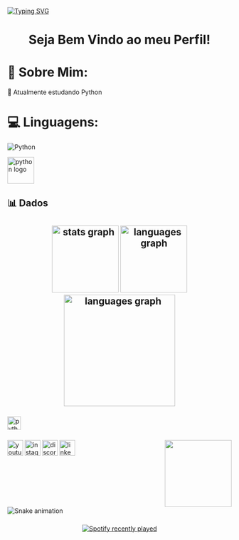 <a href="https://git.io/typing-svg"><img src="https://readme-typing-svg.demolab.com?font=Fira+Code&pause=1000&color=6C85F7&background=8C89FF00&center=true&vCenter=true&width=1135&lines=Ol%C3%A1!+Eu+sou+o+Thiago+%F0%9F%91%8B;Hello!+I'm+Thiago+%F0%9F%91%8B;%EC%95%88%EB%85%95%ED%95%98%EC%84%B8%EC%9A%94!+%EC%A7%80%EC%95%84%EA%B5%AC%EC%98%88%EC%9A%94+%F0%9F%91%8B" alt="Typing SVG" /></a>

<h1 align="center">Seja Bem Vindo ao meu Perfil! </h1>

# 💫 Sobre Mim:
🌱 Atualmente estudando Python

# 💻 Linguagens:
![Python](https://img.shields.io/badge/python-3670A0?style=for-the-badge&logo=python&logoColor=ffdd54)
<div align="left">
  <img src="https://cdn.jsdelivr.net/gh/devicons/devicon/icons/python/python-original.svg" height="60" alt="python logo"  />
</div>

###

<h2>📊 Dados <h2> 
<div align="center">
  <img src="https://github-readme-stats.vercel.app/api?username=Thiagoross1&hide_title=false&hide_rank=false&show_icons=true&include_all_commits=true&count_private=true&disable_animations=false&theme=tokyonight&locale=en&hide_border=false" height="150" alt="stats graph"  />
  <img src="https://github-readme-stats.vercel.app/api/top-langs?username=Thiagoross1&locale=en&hide_title=false&layout=compact&card_width=320&langs_count=5&theme=tokyonight&hide_border=false" height="150" alt="languages graph"  />
</div>

<div align="center">
    <img src="https://nirzak-streak-stats.vercel.app/?user=Thiagoross1&locale=en&hide_title=false&layout=compact&card_width=320&langs_count=5&theme=tokyonight&hide_border=false" height="250" alt="languages graph"  />
</div>

###

<div align="left">
  <img src="https://cdn.jsdelivr.net/gh/devicons/devicon/icons/python/python-original.svg" height="30" alt="python logo"  />
</div>

###

<img align="right" height="150" src="https://i.pinimg.com/736x/ea/4e/d2/ea4ed222812d5a178c49fc1cdc229016.jpg"  />

###

<div align="left">
  <img src="https://img.shields.io/static/v1?message=Youtube&logo=youtube&label=&color=FF0000&logoColor=white&labelColor=&style=for-the-badge" height="35" alt="youtube logo"  />
  <img src="https://img.shields.io/static/v1?message=Instagram&logo=instagram&label=&color=E4405F&logoColor=white&labelColor=&style=for-the-badge" height="35" alt="instagram logo"  />
  <img src="https://img.shields.io/static/v1?message=Discord&logo=discord&label=&color=7289DA&logoColor=white&labelColor=7289DA&style=for-the-badge" height="35" alt="discord logo"  />
  <img src="https://img.shields.io/static/v1?message=LinkedIn&logo=linkedin&label=&color=0077B5&logoColor=white&labelColor=&style=for-the-badge" height="35" alt="linkedin logo"  />
</div>

###

<br clear="both">

<img src="https://raw.githubusercontent.com/Thiagoross1/Thiagoross1/output/snake.svg" alt="Snake animation" />

###

<div align="center">
  <a href="https://open.spotify.com/user/Hamixt">
    <img src="https://spotify-recently-played-readme.vercel.app/api?user=Hamixt&count=5" alt="Spotify recently played"  />
  </a>
</div>

###
